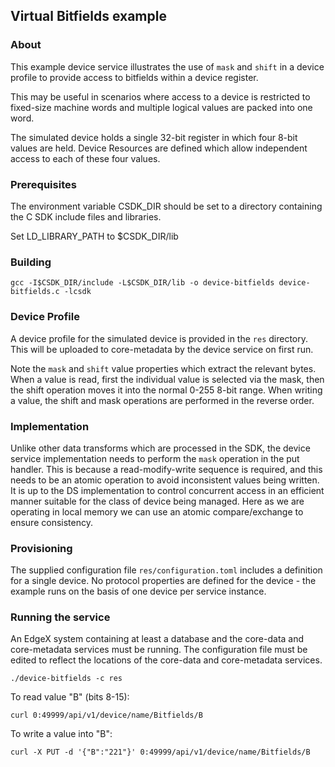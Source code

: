 ## Virtual Bitfields example

### About

This example device service illustrates the use of `mask` and `shift` in a
device profile to provide access to bitfields within a device register.

This may be useful in scenarios where access to a device is restricted to
fixed-size machine words and multiple logical values are packed into one
word.

The simulated device holds a single 32-bit register in which four 8-bit values
are held. Device Resources are defined which allow independent access to each
of these four values.

### Prerequisites

The environment variable CSDK_DIR should be set to a directory containing the
C SDK include files and libraries.

Set LD_LIBRARY_PATH to $CSDK_DIR/lib

### Building

```
gcc -I$CSDK_DIR/include -L$CSDK_DIR/lib -o device-bitfields device-bitfields.c -lcsdk
```

### Device Profile

A device profile for the simulated device is provided in the `res` directory. This will be uploaded to core-metadata by the device service on first run.

Note the `mask` and `shift` value properties which extract the relevant bytes.
When a value is read, first the individual value is selected via the mask, then
the shift operation moves it into the normal 0-255 8-bit range. When writing a
value, the shift and mask operations are performed in the reverse order.

### Implementation

Unlike other data transforms which are processed in the SDK, the device service
implementation needs to perform the `mask` operation in the put handler. This
is because a read-modify-write sequence is required, and this needs to be an
atomic operation to avoid inconsistent values being written. It is up to the
DS implementation to control concurrent access in an efficient manner suitable
for the class of device being managed. Here as we are operating in local memory
we can use an atomic compare/exchange to ensure consistency.

### Provisioning

The supplied configuration file `res/configuration.toml` includes a definition for a single device. No protocol properties are defined for the device - the example runs on the basis of one device per service instance.

### Running the service

An EdgeX system containing at least a database and the core-data and core-metadata services must be running. The configuration file must be edited to reflect the locations of the core-data and core-metadata services.

```
./device-bitfields -c res
```

To read value "B" (bits 8-15):

```
curl 0:49999/api/v1/device/name/Bitfields/B
```

To write a value into "B":

```
curl -X PUT -d '{"B":"221"}' 0:49999/api/v1/device/name/Bitfields/B
```
